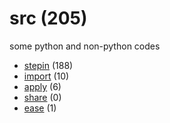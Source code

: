 # src (205)
some python and non-python codes

+ [stepin](stepin/README.md) (188)
+ [import](import/README.md) (10)
+ [apply](apply/README.md) (6)
+ [share](share/README.md) (0)
+ [ease](ease/README.md) (1)

